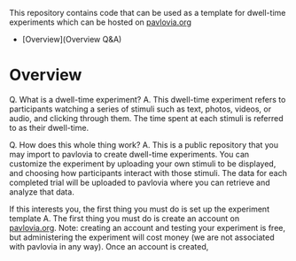 This repository contains code that can be used as a template for dwell-time experiments which can be hosted on [pavlovia.org](https://pavlovia.org/)

- [Overview](Overview Q&A)

# Overview
Q. What is a dwell-time experiment?
A. This dwell-time experiment refers to participants watching a series of stimuli such as text, photos, videos, or audio, and clicking through them. The time spent at each stimuli is referred to as their dwell-time.

Q. How does this whole thing work?
A. This is a public repository that you may import to pavlovia to create dwell-time experiments. You can customize the experiment by uploading your own stimuli to be displayed, and choosing how participants interact with those stimuli. The data for each completed trial will be uploaded to pavlovia where you can retrieve and analyze that data.

If this interests you, the first thing you must do is set up the experiment template
A. The first thing you must do is create an account on [pavlovia.org](https://pavlovia.org/). Note: creating an account and testing your experiment is free, but administering the experiment will cost money (we are not associated with pavlovia in any way). Once an account is created, 